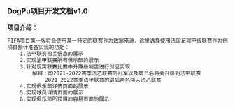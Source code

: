 ### DogPu项目开发文档v1.0

**项目介绍：**

```txt
FIFA项目第一版将会使用某一特定的联赛作为数据来源，这里选择使用法国足球甲级联赛作为例子。
项目预计准备实现的功能：
	1.法甲联赛相关信息的展示
    2.实现法甲联赛所有俱乐部的展示
	3.针对现实联赛比赛中升降级制度进行对应实现
		解释：即2021-2022赛季法乙联赛的冠军以及第二名将会升级到法甲联赛
			2021-2022赛季法甲联赛的最后两名降入法乙联赛
	4.实现俱乐部详情页面的展示
	5.实现球员详情页面的展示
	6.实现俱乐部所获得的容易页面的展示
	
```

